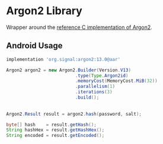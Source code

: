 Argon2 Library
==

Wrapper around the [reference C implementation of Argon2](https://github.com/P-H-C/phc-winner-argon2).

Android Usage
--

```gradle
implementation 'org.signal:argon2:13.0@aar'
```

```java
Argon2 argon2 = new Argon2.Builder(Version.V13)
                          .type(Type.Argon2id)
                          .memoryCost(MemoryCost.MiB(32))
                          .parallelism(1)
                          .iterations(3)
                          .build();
                          
                          
Argon2.Result result = argon2.hash(password, salt);

byte[] hash    = result.getHash();
String hashHex = result.getHashHex();
String encoded = result.getEncoded();
```
